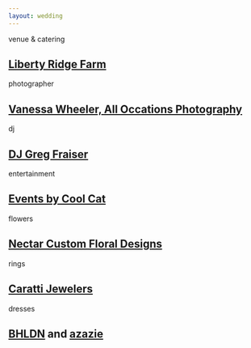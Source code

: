 ```yaml
---
layout: wedding
---
```


<span>venue & catering</span>
## [Liberty Ridge Farm](https://libertyridgefarmny.com)

<span>photographer</span>
## [Vanessa Wheeler, All Occations Photography](https://alloccasionsphoto.net)

<span>dj</span>
## [DJ Greg Fraiser](http://djgregfrasier.com)

<span>entertainment</span>
## [Events by Cool Cat](https://eventsbycoolcat.com)

<span>flowers</span>
## [Nectar Custom Floral Designs](https://www.nectarcustomfloraldesigns.com)

<span>rings</span>
## [Caratti Jewelers](http://www.carattijewelers.com)

<span>dresses</span>
## [BHLDN](https://www.bhldn.com) and [azazie](https://www.azazie.com)

